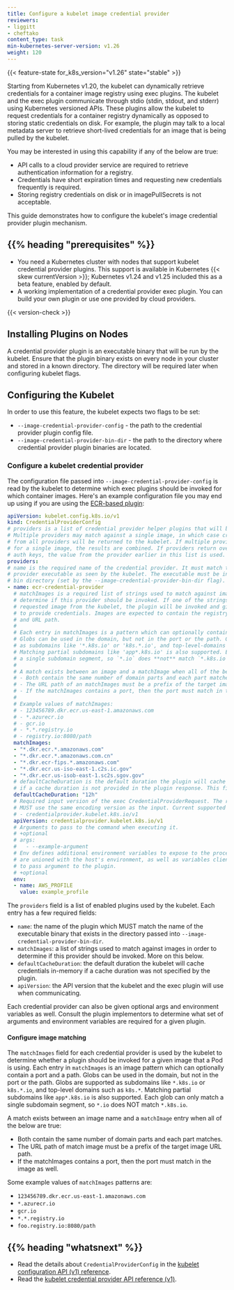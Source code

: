 ```yaml
---
title: Configure a kubelet image credential provider
reviewers:
- liggitt
- cheftako
content_type: task
min-kubernetes-server-version: v1.26
weight: 120
---
```


{{< feature-state for_k8s_version="v1.26" state="stable" >}}

<!-- overview -->

Starting from Kubernetes v1.20, the kubelet can dynamically retrieve credentials for a container image registry
using exec plugins. The kubelet and the exec plugin communicate through stdio (stdin, stdout, and stderr) using
Kubernetes versioned APIs. These plugins allow the kubelet to request credentials for a container registry dynamically
as opposed to storing static credentials on disk. For example, the plugin may talk to a local metadata server to retrieve
short-lived credentials for an image that is being pulled by the kubelet.

You may be interested in using this capability if any of the below are true:

* API calls to a cloud provider service are required to retrieve authentication information for a registry.
* Credentials have short expiration times and requesting new credentials frequently is required.
* Storing registry credentials on disk or in imagePullSecrets is not acceptable.

This guide demonstrates how to configure the kubelet's image credential provider plugin mechanism.

## {{% heading "prerequisites" %}}

* You need a Kubernetes cluster with nodes that support kubelet credential
  provider plugins. This support is available in Kubernetes {{< skew currentVersion >}};
  Kubernetes v1.24 and v1.25 included this as a beta feature, enabled by default.
* A working implementation of a credential provider exec plugin. You can build your own plugin or use one provided by cloud providers.

{{< version-check >}}

<!-- steps -->

## Installing Plugins on Nodes

A credential provider plugin is an executable binary that will be run by the kubelet. Ensure that the plugin binary exists on
every node in your cluster and stored in a known directory. The directory will be required later when configuring kubelet flags.

## Configuring the Kubelet

In order to use this feature, the kubelet expects two flags to be set:

* `--image-credential-provider-config` - the path to the credential provider plugin config file.
* `--image-credential-provider-bin-dir` - the path to the directory where credential provider plugin binaries are located.

### Configure a kubelet credential provider

The configuration file passed into `--image-credential-provider-config` is read by the kubelet to determine which exec plugins
should be invoked for which container images. Here's an example configuration file you may end up using if you are using the
[ECR-based plugin](https://github.com/kubernetes/cloud-provider-aws/tree/master/cmd/ecr-credential-provider):

```yaml
apiVersion: kubelet.config.k8s.io/v1
kind: CredentialProviderConfig
# providers is a list of credential provider helper plugins that will be enabled by the kubelet.
# Multiple providers may match against a single image, in which case credentials
# from all providers will be returned to the kubelet. If multiple providers are called
# for a single image, the results are combined. If providers return overlapping
# auth keys, the value from the provider earlier in this list is used.
providers:
# name is the required name of the credential provider. It must match the name of the
# provider executable as seen by the kubelet. The executable must be in the kubelet's
# bin directory (set by the --image-credential-provider-bin-dir flag).
- name: ecr-credential-provider
  # matchImages is a required list of strings used to match against images in order to
  # determine if this provider should be invoked. If one of the strings matches the
  # requested image from the kubelet, the plugin will be invoked and given a chance
  # to provide credentials. Images are expected to contain the registry domain
  # and URL path.
  #
  # Each entry in matchImages is a pattern which can optionally contain a port and a path.
  # Globs can be used in the domain, but not in the port or the path. Globs are supported
  # as subdomains like '*.k8s.io' or 'k8s.*.io', and top-level-domains such as 'k8s.*'.
  # Matching partial subdomains like 'app*.k8s.io' is also supported. Each glob can only match
  # a single subdomain segment, so `*.io` does **not** match `*.k8s.io`.
  #
  # A match exists between an image and a matchImage when all of the below are true:
  # - Both contain the same number of domain parts and each part matches.
  # - The URL path of an matchImages must be a prefix of the target image URL path.
  # - If the matchImages contains a port, then the port must match in the image as well.
  #
  # Example values of matchImages:
  # - 123456789.dkr.ecr.us-east-1.amazonaws.com
  # - *.azurecr.io
  # - gcr.io
  # - *.*.registry.io
  # - registry.io:8080/path
  matchImages:
  - "*.dkr.ecr.*.amazonaws.com"
  - "*.dkr.ecr.*.amazonaws.com.cn"
  - "*.dkr.ecr-fips.*.amazonaws.com"
  - "*.dkr.ecr.us-iso-east-1.c2s.ic.gov"
  - "*.dkr.ecr.us-isob-east-1.sc2s.sgov.gov"
  # defaultCacheDuration is the default duration the plugin will cache credentials in-memory
  # if a cache duration is not provided in the plugin response. This field is required.
  defaultCacheDuration: "12h"
  # Required input version of the exec CredentialProviderRequest. The returned CredentialProviderResponse
  # MUST use the same encoding version as the input. Current supported values are:
  # - credentialprovider.kubelet.k8s.io/v1
  apiVersion: credentialprovider.kubelet.k8s.io/v1
  # Arguments to pass to the command when executing it.
  # +optional
  # args:
  #   - --example-argument
  # Env defines additional environment variables to expose to the process. These
  # are unioned with the host's environment, as well as variables client-go uses
  # to pass argument to the plugin.
  # +optional
  env:
  - name: AWS_PROFILE
    value: example_profile
```

The `providers` field is a list of enabled plugins used by the kubelet. Each entry has a few required fields:

* `name`: the name of the plugin which MUST match the name of the executable binary that exists
  in the directory passed into `--image-credential-provider-bin-dir`.
* `matchImages`: a list of strings used to match against images in order to determine
  if this provider should be invoked. More on this below.
* `defaultCacheDuration`: the default duration the kubelet will cache credentials in-memory
  if a cache duration was not specified by the plugin.
* `apiVersion`: the API version that the kubelet and the exec plugin will use when communicating.

Each credential provider can also be given optional args and environment variables as well.
Consult the plugin implementors to determine what set of arguments and environment variables are required for a given plugin.

#### Configure image matching

The `matchImages` field for each credential provider is used by the kubelet to determine whether a plugin should be invoked
for a given image that a Pod is using. Each entry in `matchImages` is an image pattern which can optionally contain a port and a path.
Globs can be used in the domain, but not in the port or the path. Globs are supported as subdomains like `*.k8s.io` or `k8s.*.io`,
and top-level domains such as `k8s.*`. Matching partial subdomains like `app*.k8s.io` is also supported. Each glob can only match
a single subdomain segment, so `*.io` does NOT match `*.k8s.io`.

A match exists between an image name and a `matchImage` entry when all of the below are true:

* Both contain the same number of domain parts and each part matches.
* The URL path of match image must be a prefix of the target image URL path.
* If the matchImages contains a port, then the port must match in the image as well.

Some example values of `matchImages` patterns are:

* `123456789.dkr.ecr.us-east-1.amazonaws.com`
* `*.azurecr.io`
* `gcr.io`
* `*.*.registry.io`
* `foo.registry.io:8080/path`

## {{% heading "whatsnext" %}}

* Read the details about `CredentialProviderConfig` in the
  [kubelet configuration API (v1) reference](/docs/reference/config-api/kubelet-config.v1/).
* Read the [kubelet credential provider API reference (v1)](/docs/reference/config-api/kubelet-credentialprovider.v1/).

